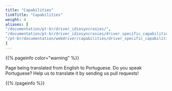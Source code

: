 ```yaml
---
title: "Capabilities"
linkTitle: "Capabilities"
weight: 4
aliases: [
"/documentation/pt-br/driver_idiosyncrasies/",
"/documentation/pt-br/driver_idiosyncrasies/driver_specific_capabilities/",
"/pt-br/documentation/webdriver/capabilities/driver_specific_capabilities/"
]
---
```


{{% pageinfo color="warning" %}}
<p class="lead">
   <i class="fas fa-language display-4"></i> 
   Page being translated from 
   English to Portuguese. Do you speak Portuguese? Help us to translate
   it by sending us pull requests!
</p>
{{% /pageinfo %}}
